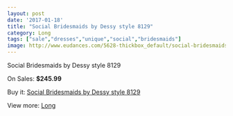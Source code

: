```yaml
---
layout: post
date: '2017-01-18'
title: "Social Bridesmaids by Dessy style 8129"
category: Long
tags: ["sale","dresses","unique","social","bridesmaids"]
image: http://www.eudances.com/5628-thickbox_default/social-bridesmaids-by-dessy-style-8129.jpg
---
```

Social Bridesmaids by Dessy style 8129

On Sales: **$245.99**
<a href="https://www.eudances.com/en/long/1948-social-bridesmaids-by-dessy-style-8129.html"><amp-img layout="responsive" width="600" height="600" src="//www.eudances.com/5628-thickbox_default/social-bridesmaids-by-dessy-style-8129.jpg" alt="Social Bridesmaids by Dessy style 8129 0" /></a>
<a href="https://www.eudances.com/en/long/1948-social-bridesmaids-by-dessy-style-8129.html"><amp-img layout="responsive" width="600" height="600" src="//www.eudances.com/5629-thickbox_default/social-bridesmaids-by-dessy-style-8129.jpg" alt="Social Bridesmaids by Dessy style 8129 1" /></a>

Buy it: [Social Bridesmaids by Dessy style 8129](https://www.eudances.com/en/long/1948-social-bridesmaids-by-dessy-style-8129.html "Social Bridesmaids by Dessy style 8129")

View more: [Long](https://www.eudances.com/en/21-long "Long")